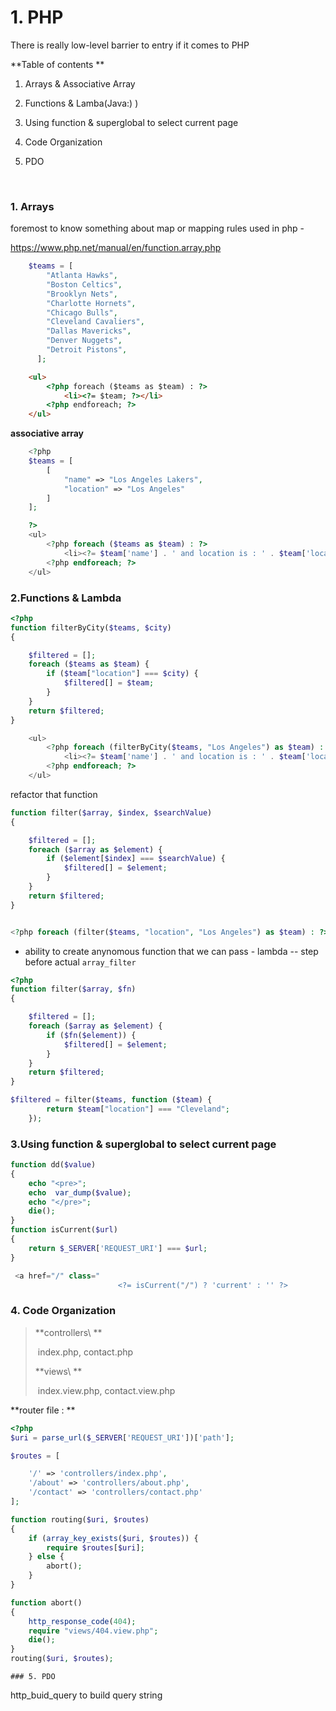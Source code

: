# 1. PHP

There is really low-level barrier to entry if it comes to PHP

**Table of contents **

1. Arrays  & Associative Array

2. Functions & Lamba(Java:) ) 

3. Using function & superglobal to select current page

4. Code Organization 

5. PDO 

   ​	

### 1. Arrays

foremost to know something about map or mapping rules used in php - 

https://www.php.net/manual/en/function.array.php

```php
    $teams = [
        "Atlanta Hawks",
        "Boston Celtics",
        "Brooklyn Nets",
        "Charlotte Hornets",
        "Chicago Bulls",
        "Cleveland Cavaliers",
        "Dallas Mavericks",
        "Denver Nuggets",
        "Detroit Pistons",
      ];

```

```html
    <ul>
        <?php foreach ($teams as $team) : ?>
            <li><?= $team; ?></li>
        <?php endforeach; ?>
    </ul>
```

**associative array**

```php
    <?php
    $teams = [
        [
            "name" => "Los Angeles Lakers",
            "location" => "Los Angeles"
        ]
    ];

    ?>
    <ul>
        <?php foreach ($teams as $team) : ?>
            <li><?= $team['name'] . ' and location is : ' . $team['location']; ?></li>
        <?php endforeach; ?>
    </ul>

```



### 2.Functions & Lambda

```php
<?php
function filterByCity($teams, $city)
{

    $filtered = [];
    foreach ($teams as $team) {
        if ($team["location"] === $city) {
            $filtered[] = $team;
        }
    }
    return $filtered;
}

    <ul>
        <?php foreach (filterByCity($teams, "Los Angeles") as $team) : ?>
            <li><?= $team['name'] . ' and location is : ' . $team['location']; ?></li>
        <?php endforeach; ?>
    </ul>
```

refactor that function



```php
function filter($array, $index, $searchValue)
{

    $filtered = [];
    foreach ($array as $element) {
        if ($element[$index] === $searchValue) {
            $filtered[] = $element;
        }
    }
    return $filtered;
}


<?php foreach (filter($teams, "location", "Los Angeles") as $team) : ?>
```



- ability to create anynomous function that we can pass - lambda  -- step before actual `array_filter`

```php
<?php
function filter($array, $fn)
{

    $filtered = [];
    foreach ($array as $element) {
        if ($fn($element)) {
            $filtered[] = $element;
        }
    }
    return $filtered;
}

$filtered = filter($teams, function ($team) {
        return $team["location"] === "Cleveland";
    });
```

### 3.Using function & superglobal to select current page

```php
function dd($value)
{
    echo "<pre>";
    echo  var_dump($value);
    echo "</pre>";
    die();
}
function isCurrent($url)
{
    return $_SERVER['REQUEST_URI'] === $url;
}
```



```php
 <a href="/" class="
                        <?= isCurrent("/") ? 'current' : '' ?>
```

### 4. Code Organization

> **controllers\ **
>
> ​	index.php, contact.php
>
> **views\ **
>
> ​	index.view.php, contact.view.php

**router file : **

```php
<?php
$uri = parse_url($_SERVER['REQUEST_URI'])['path'];

$routes = [

    '/' => 'controllers/index.php',
    '/about' => 'controllers/about.php',
    '/contact' => 'controllers/contact.php'
];

function routing($uri, $routes)
{
    if (array_key_exists($uri, $routes)) {
        require $routes[$uri];
    } else {
        abort();
    }
}

function abort()
{
    http_response_code(404);
    require "views/404.view.php";
    die();
}
routing($uri, $routes);
```



	### 5. PDO

http_buid_query to build query string 

